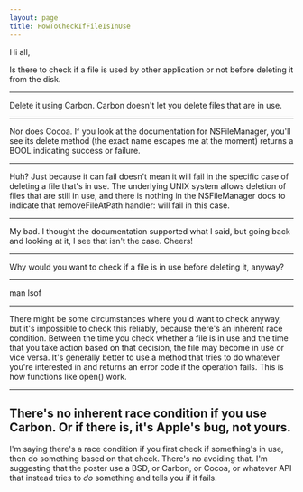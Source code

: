 ```yaml
---
layout: page
title: HowToCheckIfFileIsInUse
---
```


Hi all,

Is there to check if a file is used by other application or not before deleting it from the disk. 

----

Delete it using Carbon. Carbon doesn't let you delete files that are in use.

----

Nor does Cocoa. If you look at the documentation for NSFileManager, you'll see its delete method (the exact name escapes me at the moment) returns a BOOL indicating success or failure.

----

Huh? Just because it can fail doesn't mean it will fail in the specific case of deleting a file that's in use. The underlying UNIX system allows deletion of files that are still in use, and there is nothing in the NSFileManager docs to indicate that removeFileAtPath:handler: will fail in this case.

----

My bad. I thought the documentation supported what I said, but going back and looking at it, I see that isn't the case. Cheers!

----

Why would you want to check if a file is in use before deleting it, anyway?

----

man lsof

----

There might be some circumstances where you'd want to check anyway, but it's impossible to check this reliably, because there's an inherent race condition.  Between the time you check whether a file is in use and the time that you take action based on that decision, the file may become in use or vice versa.  It's generally better to use a method that tries to do whatever you're interested in and returns an error code if the operation fails.  This is how functions like open() work.

----
There's no inherent race condition if you use Carbon. Or if there is, it's Apple's bug, not yours.
----

I'm saying there's a race condition if you first check if something's in use, then do something based on that check.  There's no avoiding that.  I'm suggesting that the poster use a BSD, or Carbon, or Cocoa, or whatever API that instead tries to _do_ something and tells you if it fails.

